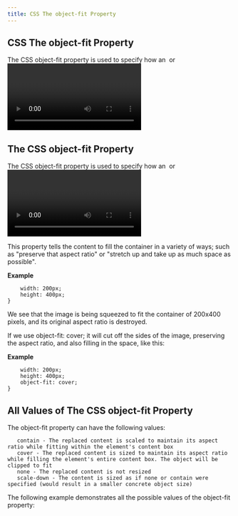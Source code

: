 ```yaml
---
title: CSS The object-fit Property
---
```

## CSS The object-fit Property

The CSS object-fit property is used to specify how an <img> or <video> should be resized to fit its container.

## The CSS object-fit Property
The CSS object-fit property is used to specify how an <img> or <video> should be resized to fit its container.

This property tells the content to fill the container in a variety of ways; such as "preserve that aspect ratio" or "stretch up and take up as much space as possible".


**Example**
```img {
    width: 200px;
    height: 400px;
}
```
We see that the image is being squeezed to fit the container of 200x400 pixels, and its original aspect ratio is destroyed.

If we use object-fit: cover; it will cut off the sides of the image, preserving the aspect ratio, and also filling in the space, like this:

**Example**
```img {
    width: 200px;
    height: 400px;
    object-fit: cover;
}
```

## All Values of The CSS object-fit Property
The object-fit property can have the following values:

```fill - This is default. The replaced content is sized to fill the element's content box. If necessary, the object will be stretched or squished to fit
   contain - The replaced content is scaled to maintain its aspect ratio while fitting within the element's content box
   cover - The replaced content is sized to maintain its aspect ratio while filling the element's entire content box. The object will be clipped to fit
   none - The replaced content is not resized
   scale-down - The content is sized as if none or contain were specified (would result in a smaller concrete object size)
```
The following example demonstrates all the possible values of the object-fit property:
